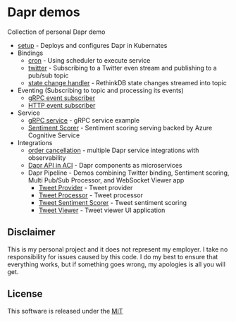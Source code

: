 # Dapr demos

Collection of personal Dapr demo

* [setup](./setup) - Deploys and configures Dapr in Kubernates 
* Bindings
  * [cron](./cron-binding) - Using scheduler to execute service 
  * [twitter](./tweet-provider) - Subscribing to a Twitter even stream and publishing to a pub/sub topic
  * [state change handler](./state-change-handler) - RethinkDB state changes streamed into topic
* Eventing (Subscribing to topic and processing its events)
  * [gRPC event subscriber](./grpc-event-subscriber)
  * [HTTP event subscriber](./http-event-subscriber)
* Service 
  * [gRPC service](./grpc-service) - gRPC service example
  * [Sentiment Scorer](./sentiment-scorer) - Sentiment scoring serving backed by Azure Cognitive Service 
* Integrations
  * [order cancellation](./order-cancellation) - multiple Dapr service integrations with observability
  * [Dapr API in ACI](./dapr-aci) - Dapr components as microservices 
  * Dapr Pipeline - Demos combining Twitter binding, Sentiment scoring, Multi Pub/Sub Processor, and WebSocket Viewer app
    * [Tweet Provider](./tweet-provider) - Tweet provider 
    * [Tweet Processor](./tweet-processor) - Tweet processor  
    * [Tweet Sentiment Scorer](./sentiment-scorer) - Tweet sentiment scoring
    * [Tweet Viewer](./tweet-viewer) - Tweet viewer UI application  

## Disclaimer

This is my personal project and it does not represent my employer. I take no responsibility for issues caused by this code. I do my best to ensure that everything works, but if something goes wrong, my apologies is all you will get.

## License

This software is released under the [MIT](./LICENSE)
